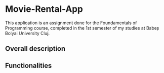 # Movie-Rental-App

This application is an assignment done for the Foundamentals of Programming course, completed in the 1st semester of my studies at Babeș Bolyai University Cluj.

## Overall description


## Functionalities
